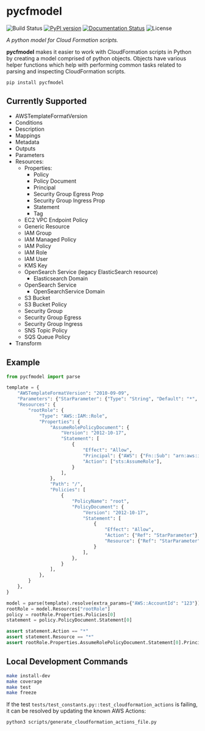 # pycfmodel

![Build Status](https://github.com/Skyscanner/pycfmodel/workflows/PyPI%20release/badge.svg)
[![PyPI version](https://badge.fury.io/py/pycfmodel.svg)](https://badge.fury.io/py/pycfmodel)
[![Documentation Status](https://readthedocs.org/projects/pycfmodel/badge/?version=latest)](https://pycfmodel.readthedocs.io/en/latest/?badge=latest)
![License](https://img.shields.io/github/license/skyscanner/pycfmodel)

*A python model for Cloud Formation scripts.*

**pycfmodel** makes it easier to work with CloudFormation scripts in Python by
creating a model comprised of python objects. Objects have various helper
functions which help with performing common tasks related to parsing and
inspecting CloudFormation scripts.

`pip install pycfmodel`

## Currently Supported

* AWSTemplateFormatVersion
* Conditions
* Description
* Mappings
* Metadata
* Outputs
* Parameters
* Resources:
    * Properties:
        * Policy
        * Policy Document
        * Principal
        * Security Group Egress Prop
        * Security Group Ingress Prop
        * Statement
        * Tag
    * EC2 VPC Endpoint Policy
    * Generic Resource
    * IAM Group
    * IAM Managed Policy
    * IAM Policy
    * IAM Role
    * IAM User
    * KMS Key
    * OpenSearch Service (legacy ElasticSearch resource)
        * Elasticsearch Domain
    * OpenSearch Service
        * OpenSearchService Domain
    * S3 Bucket
    * S3 Bucket Policy
    * Security Group
    * Security Group Egress
    * Security Group Ingress
    * SNS Topic Policy
    * SQS Queue Policy
* Transform

## Example

```python
from pycfmodel import parse

template = {
    "AWSTemplateFormatVersion": "2010-09-09",
    "Parameters": {"StarParameter": {"Type": "String", "Default": "*", "Description": "Star Param"}},
    "Resources": {
        "rootRole": {
            "Type": "AWS::IAM::Role",
            "Properties": {
                "AssumeRolePolicyDocument": {
                    "Version": "2012-10-17",
                    "Statement": [
                        {
                            "Effect": "Allow",
                            "Principal": {"AWS": {"Fn::Sub": "arn:aws:iam::${AWS::AccountId}:root"}},
                            "Action": ["sts:AssumeRole"],
                        }
                    ],
                },
                "Path": "/",
                "Policies": [
                    {
                        "PolicyName": "root",
                        "PolicyDocument": {
                            "Version": "2012-10-17",
                            "Statement": [
                                {
                                    "Effect": "Allow",
                                    "Action": {"Ref": "StarParameter"},
                                    "Resource": {"Ref": "StarParameter"},
                                }
                            ],
                        },
                    }
                ],
            },
        }
    },
}

model = parse(template).resolve(extra_params={"AWS::AccountId": "123"})
rootRole = model.Resources["rootRole"]
policy = rootRole.Properties.Policies[0]
statement = policy.PolicyDocument.Statement[0]

assert statement.Action == "*"
assert statement.Resource == "*"
assert rootRole.Properties.AssumeRolePolicyDocument.Statement[0].Principal == {"AWS": "arn:aws:iam::123:root"}
```

## Local Development Commands

```bash
make install-dev
make coverage
make test
make freeze
```

If the test `tests/test_constants.py::test_cloudformation_actions` is failing, it can be resolved by updating the known
AWS Actions:

```bash
python3 scripts/generate_cloudformation_actions_file.py
```
